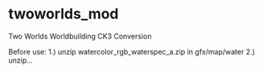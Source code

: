 # twoworlds_mod
Two Worlds Worldbuilding CK3 Conversion

Before use:
1.) unzip watercolor_rgb_waterspec_a.zip in gfx/map/water
2.) unzip...
